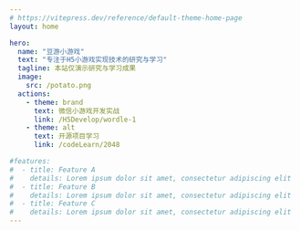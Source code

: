```yaml
---
# https://vitepress.dev/reference/default-theme-home-page
layout: home

hero:
  name: "豆游小游戏"
  text: "专注于H5小游戏实现技术的研究与学习"
  tagline: 本站仅演示研究与学习成果
  image:
    src: /potato.png  
  actions:
    - theme: brand
      text: 微信小游戏开发实战
      link: /H5Develop/wordle-1
    - theme: alt
      text: 开源项目学习
      link: /codeLearn/2048

#features:
#  - title: Feature A
#    details: Lorem ipsum dolor sit amet, consectetur adipiscing elit
#  - title: Feature B
#    details: Lorem ipsum dolor sit amet, consectetur adipiscing elit
#  - title: Feature C
#    details: Lorem ipsum dolor sit amet, consectetur adipiscing elit
---
```


